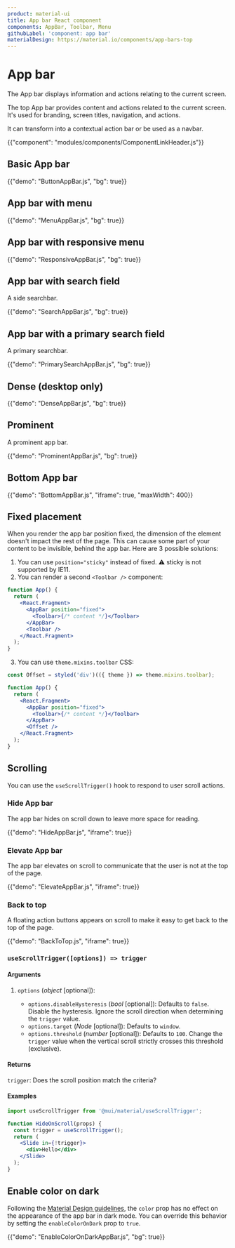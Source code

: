 ```yaml
---
product: material-ui
title: App bar React component
components: AppBar, Toolbar, Menu
githubLabel: 'component: app bar'
materialDesign: https://material.io/components/app-bars-top
---
```


# App bar

<p class="description">The App bar displays information and actions relating to the current screen.</p>

The top App bar provides content and actions related to the current screen. It's used for branding, screen titles, navigation, and actions.

It can transform into a contextual action bar or be used as a navbar.

{{"component": "modules/components/ComponentLinkHeader.js"}}

## Basic App bar

{{"demo": "ButtonAppBar.js", "bg": true}}

## App bar with menu

{{"demo": "MenuAppBar.js", "bg": true}}

## App bar with responsive menu

{{"demo": "ResponsiveAppBar.js", "bg": true}}

## App bar with search field

A side searchbar.

{{"demo": "SearchAppBar.js", "bg": true}}

## App bar with a primary search field

A primary searchbar.

{{"demo": "PrimarySearchAppBar.js", "bg": true}}

## Dense (desktop only)

{{"demo": "DenseAppBar.js", "bg": true}}

## Prominent

A prominent app bar.

{{"demo": "ProminentAppBar.js", "bg": true}}

## Bottom App bar

{{"demo": "BottomAppBar.js", "iframe": true, "maxWidth": 400}}

## Fixed placement

When you render the app bar position fixed, the dimension of the element doesn't impact the rest of the page. This can cause some part of your content to be invisible, behind the app bar. Here are 3 possible solutions:

1. You can use `position="sticky"` instead of fixed. ⚠️ sticky is not supported by IE11.
2. You can render a second `<Toolbar />` component:

```jsx
function App() {
  return (
    <React.Fragment>
      <AppBar position="fixed">
        <Toolbar>{/* content */}</Toolbar>
      </AppBar>
      <Toolbar />
    </React.Fragment>
  );
}
```

3. You can use `theme.mixins.toolbar` CSS:

```jsx
const Offset = styled('div')(({ theme }) => theme.mixins.toolbar);

function App() {
  return (
    <React.Fragment>
      <AppBar position="fixed">
        <Toolbar>{/* content */}</Toolbar>
      </AppBar>
      <Offset />
    </React.Fragment>
  );
}
```

## Scrolling

You can use the `useScrollTrigger()` hook to respond to user scroll actions.

### Hide App bar

The app bar hides on scroll down to leave more space for reading.

{{"demo": "HideAppBar.js", "iframe": true}}

### Elevate App bar

The app bar elevates on scroll to communicate that the user is not at the top of the page.

{{"demo": "ElevateAppBar.js", "iframe": true}}

### Back to top

A floating action buttons appears on scroll to make it easy to get back to the top of the page.

{{"demo": "BackToTop.js", "iframe": true}}

### `useScrollTrigger([options]) => trigger`

#### Arguments

1. `options` (_object_ [optional]):

   - `options.disableHysteresis` (_bool_ [optional]): Defaults to `false`. Disable the hysteresis. Ignore the scroll direction when determining the `trigger` value.
   - `options.target` (_Node_ [optional]): Defaults to `window`.
   - `options.threshold` (_number_ [optional]): Defaults to `100`. Change the `trigger` value when the vertical scroll strictly crosses this threshold (exclusive).

#### Returns

`trigger`: Does the scroll position match the criteria?

#### Examples

```jsx
import useScrollTrigger from '@mui/material/useScrollTrigger';

function HideOnScroll(props) {
  const trigger = useScrollTrigger();
  return (
    <Slide in={!trigger}>
      <div>Hello</div>
    </Slide>
  );
}
```

## Enable color on dark

Following the [Material Design guidelines](https://material.io/design/color/dark-theme.html), the `color` prop has no effect on the appearance of the app bar in dark mode.
You can override this behavior by setting the `enableColorOnDark` prop to `true`.

{{"demo": "EnableColorOnDarkAppBar.js", "bg": true}}
